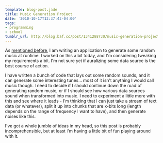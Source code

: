 ```yaml
---
template: blog-post.jade
title: Music Generation Project
date: '2010-10-17T12:37:42-04:00'
tags:
- programming
- school
tumblr_url: http://blog.baf.cc/post/1341288730/music-generation-project
---
```

As [mentioned before](/blog/posts/2010-10-07-music-generation/), I am writing an application to generate some random music at runtime. I worked on this a bit today, and I'm considering tweaking my requirements a bit. I'm not sure yet if auralizing some data source is the best course of action.

I have written a bunch of code that lays out some random sounds, and it can generate some interesting tunes... most of it isn't anything I would call music though. I need to decide if I should continue down the road of generating random music, or if I should see how various data sources sound when transformed into music. I need to experiment a little more with this and see where it leads - I'm thinking that I can just take a stream of text data (or whatever), split it up into chunks that are x-bits long (length depends on the range of frequency I want to have), and then generate noises like this.

I've got a whole jumble of ideas in my head, so this post is probably incomprehensible, but at least I'm having a little bit of fun playing around with it.